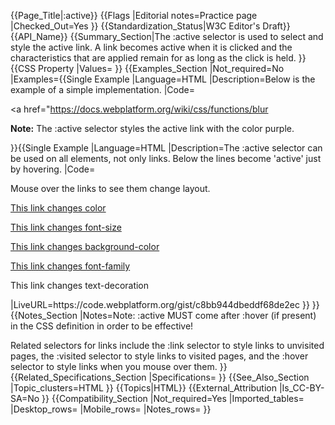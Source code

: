 {{Page_Title|:active}}
{{Flags
|Editorial notes=Practice page
|Checked_Out=Yes
}}
{{Standardization_Status|W3C Editor's Draft}}
{{API_Name}}
{{Summary_Section|The :active selector is used to select and style the active link.
A link becomes active when it is clicked and the characteristics that are applied remain for as long as the click is held.
}}
{{CSS Property
|Values=
}}
{{Examples_Section
|Not_required=No
|Examples={{Single Example
|Language=HTML
|Description=Below is the example of a simple implementation.
|Code=<!DOCTYPE html>
<html>
<head>
<style>
a:active {
    background-color: purple;
}
</style>
</head>
<body>

<a href="https://docs.webplatform.org/wiki/css/functions/blur</a>


<p><b>Note:</b> The :active selector styles the active link with the color purple.</p>

</body>
</html>
}}{{Single Example
|Language=HTML
|Description=The :active selector can be used on all elements, not only links. Below the lines become 'active' just by hovering.
|Code=<!DOCTYPE html>
<html>
<head>
<style>
a.ex1:hover, a.ex1:active {color: yellow;}
a.ex2:hover, a.ex2:active {font-size: 250%;}
a.ex3:hover, a.ex3:active {background: blue;}
a.ex4:hover, a.ex4:active {font-family: monospace;}
a.ex5:visited, a.ex5:link {text-decoration: none;}
a.ex5:hover, a.ex5:active {text-decoration: underline;}
</style>
</head>
<body>

<p>Mouse over the links to see them change layout.</p>

<p><a class="ex1" href="default.asp">This link changes color</a></p>
<p><a class="ex2" href="default.asp">This link changes font-size</a></p>
<p><a class="ex3" href="default.asp">This link changes background-color</a></p>
<p><a class="ex4" href="default.asp">This link changes font-family</a></p>
<p><a class="ex5" href="default.asp">This link changes text-decoration</a></p>

</body>
</html>
|LiveURL=https://code.webplatform.org/gist/c8bb944dbeddf68de2ec
}}
}}
{{Notes_Section
|Notes=Note: :active MUST come after :hover (if present) in the CSS definition in order to be effective!

Related selectors for links include the :link selector to style links to unvisited pages, the :visited selector to style links to visited pages, and the :hover selector to style links when you mouse over them.
}}
{{Related_Specifications_Section
|Specifications=
}}
{{See_Also_Section
|Topic_clusters=HTML
}}
{{Topics|HTML}}
{{External_Attribution
|Is_CC-BY-SA=No
}}
{{Compatibility_Section
|Not_required=Yes
|Imported_tables=
|Desktop_rows=
|Mobile_rows=
|Notes_rows=
}}